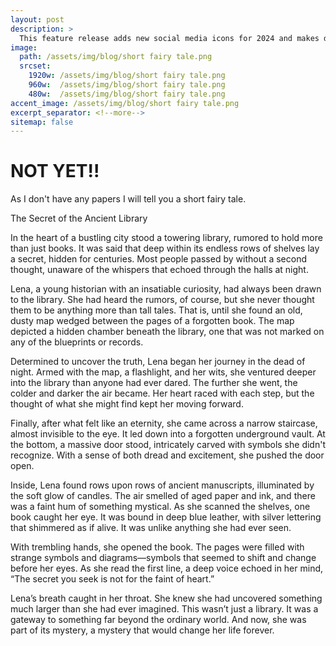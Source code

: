 ```yaml
---
layout: post
description: > 
  This feature release adds new social media icons for 2024 and makes dark mode available to everyone.
image: 
  path: /assets/img/blog/short fairy tale.png
  srcset: 
    1920w: /assets/img/blog/short fairy tale.png
    960w:  /assets/img/blog/short fairy tale.png
    480w:  /assets/img/blog/short fairy tale.png
accent_image: /assets/img/blog/short fairy tale.png
excerpt_separator: <!--more-->
sitemap: false
---
```


# NOT YET!!

As I don't have any papers I will tell you a short fairy tale.

The Secret of the Ancient Library

In the heart of a bustling city stood a towering library, rumored to hold more than just books. It was said that deep within its endless rows of shelves lay a secret, hidden for centuries. Most people passed by without a second thought, unaware of the whispers that echoed through the halls at night.

Lena, a young historian with an insatiable curiosity, had always been drawn to the library. She had heard the rumors, of course, but she never thought them to be anything more than tall tales. That is, until she found an old, dusty map wedged between the pages of a forgotten book. The map depicted a hidden chamber beneath the library, one that was not marked on any of the blueprints or records.

Determined to uncover the truth, Lena began her journey in the dead of night. Armed with the map, a flashlight, and her wits, she ventured deeper into the library than anyone had ever dared. The further she went, the colder and darker the air became. Her heart raced with each step, but the thought of what she might find kept her moving forward.

Finally, after what felt like an eternity, she came across a narrow staircase, almost invisible to the eye. It led down into a forgotten underground vault. At the bottom, a massive door stood, intricately carved with symbols she didn't recognize. With a sense of both dread and excitement, she pushed the door open.

Inside, Lena found rows upon rows of ancient manuscripts, illuminated by the soft glow of candles. The air smelled of aged paper and ink, and there was a faint hum of something mystical. As she scanned the shelves, one book caught her eye. It was bound in deep blue leather, with silver lettering that shimmered as if alive. It was unlike anything she had ever seen.

With trembling hands, she opened the book. The pages were filled with strange symbols and diagrams—symbols that seemed to shift and change before her eyes. As she read the first line, a deep voice echoed in her mind, “The secret you seek is not for the faint of heart.”

Lena’s breath caught in her throat. She knew she had uncovered something much larger than she had ever imagined. This wasn’t just a library. It was a gateway to something far beyond the ordinary world. And now, she was part of its mystery, a mystery that would change her life forever.
